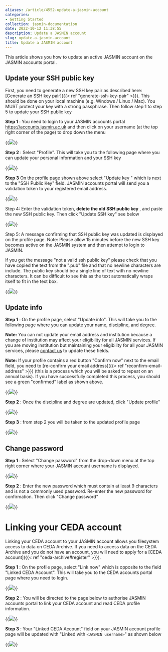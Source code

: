 ```yaml
---
aliases: /article/4552-update-a-jasmin-account
categories:
- Getting Started
collection: jasmin-documentation
date: 2022-10-12 11:38:55
description: Update a JASMIN account
slug: update-a-jasmin-account
title: Update a JASMIN account
---
```


This article shows you how to update an active JASMIN account on the JASMIN
accounts portal.

## Update your SSH public key

First, you need to generate a new SSH key pair as described here: [Generate an SSH key pair]({{< ref "generate-ssh-key-pair" >}}). This should be done on
your local machine (e.g. Windows / Linux / Mac). You MUST protect your key
with a strong passphrase. Then follow step 1 to step 5 to update your SSH
public key

**Step 1** : You need to login to your JASMIN accounts portal
<https://accounts.jasmin.ac.uk> and then click on your username (at the top
right corner of the page) to drop down the menu

{{<image src="img/docs/update-a-jasmin-account/file-zLqcusEEOw.png" caption="Select profile">}}

**Step 2** : Select "Profile". This will take you to the following page where
you can update your personal information and your SSH key

{{<image src="img/docs/update-a-jasmin-account/file-OqvYqVcAXA.png" caption="Update key">}}

**Step 3** On the profile page shown above select "Update  key " which is next
to the "SSH Public Key" field. JASMIN accounts portal will send you a
validation token to your registered email address.

{{<image src="img/docs/update-a-jasmin-account/file-OpQxH5gX8f.png" caption=" ">}}

Step 4: Enter the validation token, **delete the old SSH public key** ,  and
paste the new SSH public key. Then click "Update SSH key" see below

{{<image src="img/docs/update-a-jasmin-account/file-M0OYgojbCq.png" caption="Confirmation">}}

Step 5: A message confirming that SSH public key was updated is displayed on
the profile page. Note: Please allow 15 minutes before the new SSH key becomes
active on the JASMIN system and then attempt to login to JASMIN.

If you get the message "not a valid ssh public key" please check that you have
copied the text from the ".pub" file and that no newline characters are
include. The public key should be a single line of text with no newline
characters. It can be difficult to see this as the text automatically wraps
itself to fit in the text box.

{{<image src="img/docs/update-a-jasmin-account/file-zUPKLVGhgG.png" caption="Key updated">}}

## Update info

**Step 1** : On the profile page, select "Update info". This will take you to
the following page where you can update your name, discipline, and degree.

**Note:** You can not update your email address and institution because a
change of institution may affect your eligibility for all JASMIN services. If
you are moving institution but maintaining your eligibility for all your
JASMIN services, please [contact us](http://www.jasmin.ac.uk/contact/) to
update these fields.

**Note:** If your profile contains a red button "Confirm now" next to the
email field, you need to [re-confirm your email address]({{< ref "reconfirm-email-address" >}}) (this is a process which you will be asked to repeat on an
annual basis). If you have successfully completed this process, you should see
a green "confirmed" label as shown above.

{{<image src="img/docs/update-a-jasmin-account/file-Q1fSbTtw5P.png" caption="Update detils">}}

**Step 2** : Once the discipline and degree are updated, click "Update
profile"

{{<image src="img/docs/update-a-jasmin-account/file-mM0VZn7Adl.png" caption="Update details">}}
![]()

**Step 3** : from step 2 you will be taken to the updated profile page

{{<image src="img/docs/update-a-jasmin-account/file-kaDzBnKcVy.png" caption="Updated profile">}}

## Change password

**Step 1** : Select "Change password" from the drop-down menu at the top right
corner where your JASMIN account username is displayed.

{{<image src="img/docs/update-a-jasmin-account/file-0cgN9AXHNN.png" caption="Select change password from menu">}}

**Step 2** : Enter the new password which must contain at least 9 characters
and is not a commonly used password. Re-enter the new password for
confirmation. Then click "Change password"

{{<image src="img/docs/update-a-jasmin-account/file-oSTsBB9mv7.png" caption="Submit new password">}}
![]()

# Linking your CEDA account

Linking your CEDA account to your JASMIN account allows you filesystem access
to data on CEDA Archive. If you need to access data on the CEDA Archive and
you do not have an account, you will need to apply for a [CEDA account]({{<
ref "ceda-archive#register" >}}).

**Step 1** : On the profile page, select "Link now" which is opposite to the
field "Linked CEDA Account". This will take you to the CEDA accounts portal
page where you need to login.

{{<image src="img/docs/update-a-jasmin-account/file-Zy3ZGr4y6V.png" caption="Login to your CEDA account">}}

**Step** **2** : You will be directed to the page below to authorise JASMIN
accounts portal to link your CEDA account and read CEDA profile information.

{{<image src="img/docs/update-a-jasmin-account/file-WAUGpRHodk.png" caption="Allow access">}}

**Step 3** : Your "Linked CEDA Account" field on your JASMIN account profile
page will be updated with "Linked with `<JASMIN username>`" as shown below

{{<image src="img/docs/update-a-jasmin-account/file-PNsdqVO3bn.png" caption="Updated JASMIN account">}}
